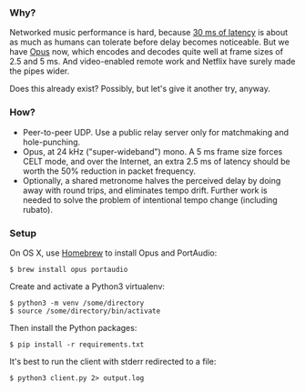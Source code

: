 ### Why?

Networked music performance is hard, because [30 ms of latency](https://dl.acm.org/doi/10.1145/1167838.1167862) is about as much as humans can tolerate before delay becomes noticeable. But we have [Opus](http://opus-codec.org/) now, which encodes and decodes quite well at frame sizes of 2.5 and 5 ms. And video-enabled remote work and Netflix have surely made the pipes wider.

Does this already exist? Possibly, but let's give it another try, anyway.

### How?

- Peer-to-peer UDP. Use a public relay server only for matchmaking and hole-punching.
- Opus, at 24 kHz ("super-wideband") mono. A 5 ms frame size forces CELT mode, and over the Internet, an extra 2.5 ms of latency should be worth the 50% reduction in packet frequency.
- Optionally, a shared metronome halves the perceived delay by doing away with round trips, and eliminates tempo drift. Further work is needed to solve the problem of intentional tempo change (including rubato).

### Setup

On OS X, use [Homebrew](https://brew.sh) to install Opus and PortAudio:

```
$ brew install opus portaudio
```

Create and activate a Python3 virtualenv:

```
$ python3 -m venv /some/directory
$ source /some/directory/bin/activate
```

Then install the Python packages:

```
$ pip install -r requirements.txt
```

It's best to run the client with stderr redirected to a file:

```
$ python3 client.py 2> output.log
```
